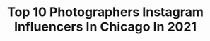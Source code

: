 ---
title: Top 10 Photographers Instagram Influencers In Chicago In 2021
description: >-
  Find top photographers Instagram influencers in Chicago in 2021. Most popular hashtags: #chicago #artofchi #portraitpage.
platform: Instagram
hits: 198
text_top: See the most popular Instagram profiles on inBeat.
text_bottom: Our search engine aggregates 198 Instagram influencers like this in Chicago, United States for you to pitch.
profiles:
  - username: "katiekett"
    fullname: >-
      Katie Kett
    bio: >-
      Mama to Liam 👦🏼 & Theo 👶🏼 Lifestyle & Wedding Photographer • Chicago
    location: "United States"
    followers: 4951
    engagement: 496
    commentsToLikes: 0.044083
    id: ck6u2wn3oucfn0j710idq6clg
    verified: false
    hashtags: ""
  - username: "cs_photographic"
    fullname: >-
      Coale Souder
    bio: >-
      Artist & Photographer Chicago, IL. 🇺🇸 Creature of the night.
    location: "United States"
    followers: 12828
    engagement: 860
    commentsToLikes: 0.026364
    id: ckap1k1hnuv4b0i782ztnr0u9
    verified: false
    hashtags: "#houseoftones, #dof, #worldtones, #shotzdelight"
  - username: "johnstoffer"
    fullname: >-
      John Stoffer
    bio: >-
      Interior and Portrait Photographer || Chicago, IL
    location: "United States"
    followers: 107364
    engagement: 293
    commentsToLikes: 0.011465
    id: ck0tvdb8paxzw0i19po3xdy5i
    verified: true
    hashtags: "#negroni, #n100"
  - username: "barrybutler9"
    fullname: >-
      Barry Butler Chicago
    bio: >-
      Professional landscape photographer. Chicago/Ireland imagery. FAA UAS Remote Pilot. Helicopter aerial photography. Images taken/posted daily. Nikon.
    location: "United States"
    followers: 35141
    engagement: 493
    commentsToLikes: 0.012202
    id: ck0ttv3n24fwu0i1937jo3gg8
    verified: false
    hashtags: ""
  - username: "espressoandmartini"
    fullname: >-
      Neha:  Wandering Consultant
    bio: >-
      📍#Seattle/ #Chicago Photographer/Blogger Travel || Fashion || Coffee Collabs - gurneha.naggi@gmail.com Currently living & exploring PNW
    location: "United States"
    followers: 8686
    engagement: 830
    commentsToLikes: 0.105550
    id: ck0u81sva68sp0i191it30awj
    verified: false
    hashtags: "#desiblogger, #seattlewashington, #fallphotography, #falloutfits"
  - username: "_dannyphoto_"
    fullname: >-
      Daniel Stewart
    bio: >-
      Chicago Photographer (primarily film)
    location: "United States"
    followers: 12522
    engagement: 1592
    commentsToLikes: 0.028206
    id: ck6u1rtmuniec0j71sda8cbn3
    verified: false
    hashtags: "#vscocam, #portraitpage, #instamagazine, #cinestill800t"
  - username: "jm_photography23"
    fullname: >-
      Tyler James
    bio: >-
      SH. Published Chicago photographer/ actor represented by BMG and Paige model and talent. DM for Rates #chicagophotographer
    location: "United States"
    followers: 27108
    engagement: 130
    commentsToLikes: 0.020791
    id: ck6tqrsnntmh90j71ub1siyfp
    verified: false
    hashtags: ""
  - username: "itscolinmiller"
    fullname: >-
      colin miller
    bio: >-
      los angeles via chicago photographer / film maker contact: colinmillermedia@gmail.com
    location: "United States"
    followers: 12873
    engagement: 434
    commentsToLikes: 0.018026
    id: ck0u7aweg46hj0i191jf8hrpq
    verified: false
    hashtags: ""
  - username: "ordavgeek"
    fullname: >-
      Kevin Cargo
    bio: >-
      Aviation photographer from Chicago.
    location: "United States"
    followers: 13915
    engagement: 860
    commentsToLikes: 0.060275
    id: ck5zxfm3f7xab0i14l0w9v5bq
    verified: false
    hashtags: "#plane, #myunitedjourney, #777, #spotters"
  - username: "elizabethnordphoto"
    fullname: >-
      Nashville Wedding Photographer
    bio: >-
      As seen in Martha + Style Me Pretty Best Chicago photographers by Expertise Nashville • Chicago • Destination Portraits @elizabethnordportraits
    location: "United States"
    followers: 5593
    engagement: 149
    commentsToLikes: 0.096366
    id: ck138bp1zfg0y0i19o4ql69oe
    verified: false
    hashtags: ""
---